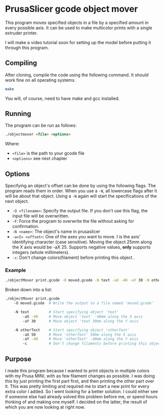 # PrusaSlicer gcode object mover

This program moves specified objects in a file by a specified amount in every possible axis.
It can be used to make multicolor prints with a single extruder printer.

I will make a video tutorial soon for setting up the model before putting it through this program.


## Compiling
After cloning, compile the code using the following command. It *should* work fine on all operating systems.
```bash
make
```
You will, of course, need to have make and gcc installed.


## Running
The program can be run as follows:
```html
./objectmover <file> <options>
```

Where:
- `<file>` is the path to your gcode file
- `<options>` see next chapter


## Options
Specifying an object's offset can be done by using the following flags. The program reads them in order. When you use a `-N`, all lowercase flags after it will be about that object. Using a `-N` again will start the specifications of the next object.
- `-O <filename>`: Specify the output file. If you don't use this flag, the input file will be overwritten.
- `-F`: Force the program to overwrite the file without asking for confirmation.
- `-N <name>`: The object's name in prusaslicer
- `-a<I> <offset>`: One of the axes you want to move. I is the axis' identifying character (case sensitive). Moving the object 25mm along the X axis would be -aX 25. Supports negative values, **only** supports integers (whole millimeters).
- `-c`: Don't change colors(filament) before printing this object .

### Example
    
```bash
./objectMover print.gcode -O moved.gcode -N text -aX -40 -aY 30 -N otherText -aX 50 -aY -30 -c
```
Broken down into a list:
```bash
./objectMover print.gcode
    -O moved.gcode  # Write the output to a file named 'moved.gcode'

    -N text         # Start specifying object 'text'
        -aX -40     # Move object 'text' -40mm along the X axis
        -aY 30      # Move object 'text 30mm along the Y axis

    -N otherText    # Start specifying object 'otherText'
        -aX 50      # Move 'otherText' 50mm along the X axis
        -aY -40     # Move 'otherText' -40mm along the Y axis
        -c          # Don't change filaments before printing this object
```

## Purpose
I made this program because I wanted to print objects in multiple colors with my Prusa MINI, with as few filament changes as possible. I was doing this by just printing the first part first, and then printing the other part over it. This was pretty limiting and required me to start a new print for every extra color I added. So I went looking for a better solution. I could either see if someone else had already solved this problem before me, or spend hours thinking of and making one myself. I decided on the latter, the result of which you are now looking at right now.
